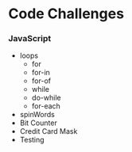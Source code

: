 # Code Challenges

### JavaScript

- loops
  - for
  - for-in
  - for-of
  - while
  - do-while
  - for-each
- spinWords
- Bit Counter
- Credit Card Mask
- Testing
